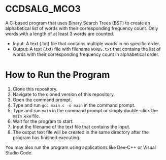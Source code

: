 # CCDSALG_MCO3

A C-based program that uses Binary Search Trees (BST) to create an alphabetical list of words with their corresponding frequency count. Only words with a length of at least 3 words are counted.

- Input: A text (.txt) file that contains multiple words in no specific order.
- Output: A text (.txt) file with filename `WORDS.txt` that contains the list of words with their corresponding frequency count in alphabetical order.

# How to Run the Program
1. Clone this repository.
2. Navigate to the cloned version of this repository.
3. Open the command prompt.
4. Type and run `gcc main.c -o main` in the command prompt.
5. Type and run `main` in the command prompt or simply double-click the `main.exe` file. 
6. Wait for the program to start.
7. Input the filename of the text file that contains the input.
8. The output text file will be created in the same directory after the program has finished executing.

You may also run the program using applications like Dev-C++ or Visual Studio Code.
